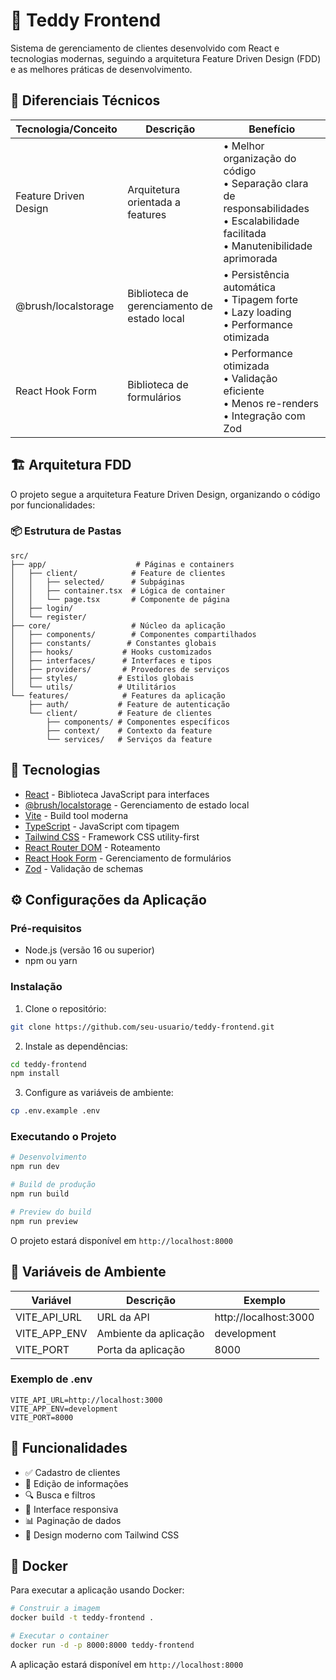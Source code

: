 # 🧸 Teddy Frontend

Sistema de gerenciamento de clientes desenvolvido com React e tecnologias modernas, seguindo a arquitetura Feature Driven Design (FDD) e as melhores práticas de desenvolvimento.

## 🌟 Diferenciais Técnicos

| Tecnologia/Conceito | Descrição | Benefício |
|---------------------|-----------|-----------|
| Feature Driven Design | Arquitetura orientada a features | • Melhor organização do código<br>• Separação clara de responsabilidades<br>• Escalabilidade facilitada<br>• Manutenibilidade aprimorada |
| @brush/localstorage | Biblioteca de gerenciamento de estado local | • Persistência automática<br>• Tipagem forte<br>• Lazy loading<br>• Performance otimizada |
| React Hook Form | Biblioteca de formulários | • Performance otimizada<br>• Validação eficiente<br>• Menos re-renders<br>• Integração com Zod |

## 🏗️ Arquitetura FDD

O projeto segue a arquitetura Feature Driven Design, organizando o código por funcionalidades:

### 📦 Estrutura de Pastas

```
src/
├── app/                    # Páginas e containers
│   ├── client/            # Feature de clientes
│   │   ├── selected/      # Subpáginas
│   │   ├── container.tsx  # Lógica de container
│   │   └── page.tsx       # Componente de página
│   ├── login/
│   └── register/
├── core/                  # Núcleo da aplicação
│   ├── components/        # Componentes compartilhados
│   ├── constants/        # Constantes globais
│   ├── hooks/           # Hooks customizados
│   ├── interfaces/      # Interfaces e tipos
│   ├── providers/       # Provedores de serviços
│   ├── styles/         # Estilos globais
│   └── utils/          # Utilitários
└── features/            # Features da aplicação
    ├── auth/           # Feature de autenticação
    └── client/         # Feature de clientes
        ├── components/ # Componentes específicos
        ├── context/    # Contexto da feature
        └── services/   # Serviços da feature
```

## 🚀 Tecnologias

- [React](https://reactjs.org/) - Biblioteca JavaScript para interfaces
- [@brush/localstorage](https://github.com/brushysuite/brushy-librarys) - Gerenciamento de estado local
- [Vite](https://vitejs.dev/) - Build tool moderna
- [TypeScript](https://www.typescriptlang.org/) - JavaScript com tipagem
- [Tailwind CSS](https://tailwindcss.com/) - Framework CSS utility-first
- [React Router DOM](https://reactrouter.com/) - Roteamento
- [React Hook Form](https://react-hook-form.com/) - Gerenciamento de formulários
- [Zod](https://zod.dev/) - Validação de schemas

## ⚙️ Configurações da Aplicação

### Pré-requisitos
- Node.js (versão 16 ou superior)
- npm ou yarn

### Instalação

1. Clone o repositório:
```bash
git clone https://github.com/seu-usuario/teddy-frontend.git
```

2. Instale as dependências:
```bash
cd teddy-frontend
npm install
```

3. Configure as variáveis de ambiente:
```bash
cp .env.example .env
```

### Executando o Projeto

```bash
# Desenvolvimento
npm run dev

# Build de produção
npm run build

# Preview do build
npm run preview
```

O projeto estará disponível em `http://localhost:8000`

## 🔐 Variáveis de Ambiente

| Variável | Descrição | Exemplo |
|----------|-----------|---------|
| VITE_API_URL | URL da API | http://localhost:3000 |
| VITE_APP_ENV | Ambiente da aplicação | development |
| VITE_PORT | Porta da aplicação | 8000 |

### Exemplo de .env
```env
VITE_API_URL=http://localhost:3000
VITE_APP_ENV=development
VITE_PORT=8000
```

## 🌟 Funcionalidades

- ✅ Cadastro de clientes
- 📝 Edição de informações
- 🔍 Busca e filtros
- 📱 Interface responsiva
- 📊 Paginação de dados
- 🎨 Design moderno com Tailwind CSS

## 🐳 Docker

Para executar a aplicação usando Docker:

```bash
# Construir a imagem
docker build -t teddy-frontend .

# Executar o container
docker run -d -p 8000:8000 teddy-frontend
```

A aplicação estará disponível em `http://localhost:8000`